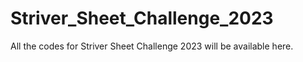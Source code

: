 # Striver_Sheet_Challenge_2023
All the codes for Striver Sheet Challenge 2023 will be available here.
